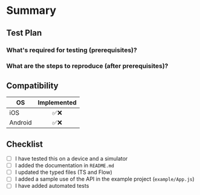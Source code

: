 <!-- Thanks for submitting a pull request! We appreciate you spending the time to work on these changes. Please follow the template so that the reviewers can easily understand what the code changes affect -->

# Summary

<!--
Explain the **motivation** for making this change: here are some points to help you:

* What issues does the pull request solve? Please tag them so that they will get automatically closed once the PR is merged
* What is the feature? (if applicable)
* How did you implement the solution?
* What areas of the library does it impact?
-->

## Test Plan

<!-- Demonstrate the code is solid. Example: The exact commands you ran and their output, screenshots / videos if the pull request changes UI. Add automated tests if possible. -->

### What's required for testing (prerequisites)?

### What are the steps to reproduce (after prerequisites)?

## Compatibility

| OS      | Implemented |
| ------- | :---------: |
| iOS     |    ✅❌     |
| Android |    ✅❌     |

## Checklist

<!-- Check completed item, when applicable, via: [X] -->

- [ ] I have tested this on a device and a simulator
- [ ] I added the documentation in `README.md`
- [ ] I updated the typed files (TS and Flow)
- [ ] I added a sample use of the API in the example project (`example/App.js`)
- [ ] I have added automated tests
